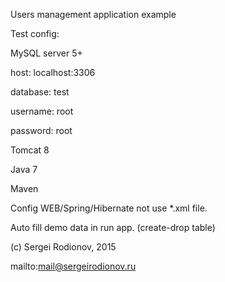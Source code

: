 Users management application example

Test config:

 MySQL server 5+
 
  host: localhost:3306
  
  database: test
  
  username: root
  
  password: root
  
 Tomcat 8
 
 Java 7
 
 Maven
 


 Config WEB/Spring/Hibernate not use *.xml file.

 Auto fill demo data in run app. (create-drop table)


(c) Sergei Rodionov, 2015

mailto:mail@sergeirodionov.ru


